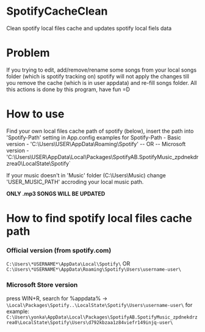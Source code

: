 # SpotifyCacheClean
Clean spotify local files cache and updates spotify local fiels data


# Problem
If you trying to edit, add/remove/rename some songs from your local songs folder (which is spotify tracking on) 
spotify will not apply the changes till you remove the cache (which is in user appdata) and re-fill songs folder.
All this actions is done by this program, have fun =D


# How to use
Find your own local files cache path of spotify (below), insert the path into 'Spotify-Path' setting in App.config
examples for Spotify-Path - 
Basic version - 'C:\Users\USER\AppData\Roaming\Spotify'
-- OR --
Microsoft version - 'C:\Users\USER\AppData\Local\Packages\SpotifyAB.SpotifyMusic_zpdnekdrzrea0\LocalState\Spotify`


If your music doesn't in 'Music' folder (C:\Users\Music\) change 'USER_MUSIC_PATH' accroding your local music path.

**ONLY .mp3 SONGS WILL BE UPDATED**


# How to find spotify local files cache path
### Official version (from spotify.com)
`C:\Users\*USERNAME*\AppData\Local\Spotify\`
OR
`C:\Users\*USERNAME*\AppData\Roaming\Spotify\Users\username-user\`
### Microsoft Store version
press WIN+R, search for %appdata% -> `\Local\Packages\Spotify..\LocalState\Spotify\Users\username-user\`
for example: `C:\Users\yonka\AppData\Local\Packages\SpotifyAB.SpotifyMusic_zpdnekdrzrea0\LocalState\Spotify\Users\d792kbzaa1z84viefr149injq-user\`

